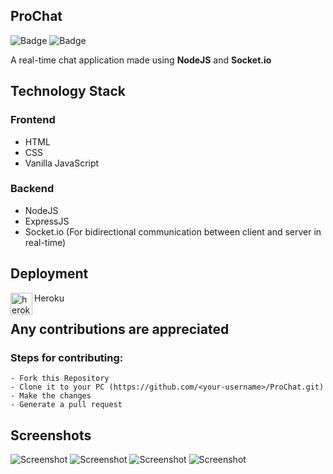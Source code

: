 ## ProChat

![Badge](https://img.shields.io/badge/real--time--chat-application-green)
![Badge](https://img.shields.io/badge/open--source-%E2%9D%A4-red)

A real-time chat application made using **NodeJS** and **Socket.io**

## Technology Stack

### Frontend

- HTML
- CSS
- Vanilla JavaScript

### Backend

- NodeJS
- ExpressJS
- Socket.io (For bidirectional communication between client and server in real-time)

## Deployment

<img align="left" alt="heroku" width="35px" src="https://www.vectorlogo.zone/logos/heroku/heroku-icon.svg" />Heroku<br>

## Any contributions are appreciated

### Steps for contributing:

```
- Fork this Repository
- Clone it to your PC (https://github.com/<your-username>/ProChat.git)
- Make the changes
- Generate a pull request
```
## Screenshots
![Screenshot](https://user-images.githubusercontent.com/80754608/124128195-2d043000-da9a-11eb-8ded-2d2b042772df.png)
![Screenshot](https://user-images.githubusercontent.com/80754608/124128199-2d9cc680-da9a-11eb-9b4c-7ef74a3c7490.png)
![Screenshot](https://user-images.githubusercontent.com/80754608/124128206-2ecdf380-da9a-11eb-9199-e4b176755078.png)
![Screenshot](https://user-images.githubusercontent.com/80754608/124128211-2fff2080-da9a-11eb-9802-1f949c6a8048.png)

